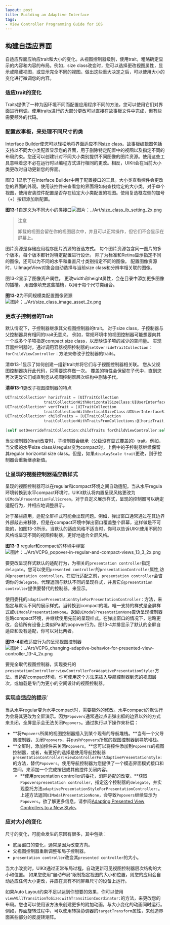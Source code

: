 ```yaml
---
layout: post
title: Building an Adaptive Interface
tags: 
- View Controller Programming Guide for iOS
---
```


## 构建自适应界面

自适应界面应响应trait和大小的变化。从视图控制器级别，使用trait，粗略确定显示的内容和内容的布局。例如，size class改变时，您可以选择更改视图属性，显示或隐藏视图，或显示完全不同的视图。做出这些重大决定之后，可以使用大小的变化进行微调您的内容。

### 适应trait的变化

Traits提供了一种为因环境不同而配置应用程序不同的方法，您可以使用它们对界面进行粗调。使用traits进行的大部分更改可以直接在故事板文件中完成，但有些需要额外的代码。

### 配置故事板，来处理不同尺寸的类

Interface Builder使您可以轻松地将界面适应不同size class。故事板编辑器包括支持以不同大小类配置显示您的界面，用于删除特定配置中的视图以及指定不同的布局约束。您还可以创建针对不同大小类别提供不同图像的图片资源。使用这些工具意味着您不必在运行时以编程方式进行相同的更改。相反，UIKit会在当前大小类更改时自动更新您的界面。

图13-1显示了在Interface Builder中用于配置接口的工具。大小类查看控件会更改您的界面的外观。使用该控件来查看您的界面将如何查找给定的大小类。对于单个视图，使用安装控件配置是否存在给定大小类配置的视图。使用复选框左侧的加号（+）按钮添加新配置。

**图13-1**自定义为不同大小的类接口![图片：../Art/size_class_ib_setting_2x.png](https://developer.apple.com/library/content/featuredarticles/ViewControllerPGforiPhoneOS/Art/size_class_ib_setting_2x.png)

> 注意
>
> 卸载的视图会留在你的视图层次中，并且可以正常操作，但它们不会显示在屏幕上。

图片资源是存储应用程序图片资源的首选方式。 每个图片资源包含同一图片的多个版本，每个版本都针对特定配置进行设计。 除了为标准和Retina显示指定不同的图像，还可以为不同的水平和垂直尺寸类别指定不同的图像。 配置图像资源时，UIImageView对象会自动选择与当前size class和分辨率相关联的图像。

图13-2显示了图像资产属性。 更改width和height属性，会在目录中添加更多图像的插槽。 用图像填充这些插槽，以用于每个尺寸类组合。

**图13-2**为不同规模类配置图像资源![图片：../Art/size_class_image_asset_2x.png](https://developer.apple.com/library/content/featuredarticles/ViewControllerPGforiPhoneOS/Art/size_class_image_asset_2x.png)

### 更改子控制器的Trait

默认情况下，子控制器继承其父视图控制器的trait。 对于size class，子控制器与父控制器具有相同的trait无意义。 例如，常规环境中的视图控制器可能想要向其一个或多个子项指定compact size class，以反映该子项的减少的空间量。 实现容器控制器时，通过调用容器视图控制器的`setOverrideTraitCollection：forChildViewController：`方法来修改子控制器的traits。

清单13-1显示了如何创建一组新trait并将它们与子视图控制器相关联。 您从父视图控制器执行此代码，只需要这样做一次。 覆盖的特性会保留在子代中，直到您再次更改它们或直到您从视图控制器层次结构中删除子代。

**清单13-1**更改子视图控制器的特点

```objective-c
UITraitCollection* horizTrait = [UITraitCollection
                 traitCollectionWithHorizontalSizeClass:UIUserInterfaceSizeClassRegular];
UITraitCollection* vertTrait = [UITraitCollection
                 traitCollectionWithVerticalSizeClass:UIUserInterfaceSizeClassCompact];
UITraitCollection* childTraits = [UITraitCollection
                 traitCollectionWithTraitsFromCollections:@[horizTrait, vertTrait]];
 
[self setOverrideTraitCollection:childTraits forChildViewController:self.childViewControllers[0]];
```

当父控制器的trait改变时，子控制器会继承（父级没有显式覆盖的）trait。例如，当父级的水平size class从regular变为compact时，上例中的子控制器继续保留其regular horizontal size class。但是，如果`displayScale trait`更改，则子控制器会重新继承新值。

### 让呈现的视图控制器适应新样式

呈现的视图控制器可以在regular和compact环境之间自动适配。当从水平regula环境转换到水平compact环境时，UIKit默认将内置呈现风格更改为`UIModalPresentationFullScreen`。对于自定义展示样式，呈现的控制器可以确定适配行为，并相应地调整展示。

对于某些应用，适配全屏样式可能会出现问题。例如，弹出窗口通常通过在其边界外部敲击来移除，但是在compact环境中弹出窗口覆盖整个屏幕，这样做是不可能的，如图13-3所示。当默认的适应风格不适当时，你可以告诉UIKit使用不同的风格或呈现不同的视图控制器，更好地适合全屏风格。

**图13-3** regular和compact的环境中弹窗![图片：../Art/VCPG_popover-in-regular-and-compact-views_13_3_2x.png](https://developer.apple.com/library/content/featuredarticles/ViewControllerPGforiPhoneOS/Art/VCPG_popover-in-regular-and-compact-views_13_3_2x.png)

要更改呈现样式默认的适配行为，为相关的`presentation controller`指定`delagate`。您可以使用`presented controller`的`presentationController`属性,访问`presentation controller`。在进行适配之前，`presentation controller`会咨询你的`delegate`。代理返回与默认不同的呈现样式，并且它向`presentation controller`提供要替代的控制器，来显示。

使用委托的`adaptivePresentationStyleForPresentationController：`方法，来指定与默认不同的展示样式。当转换到compact的境，唯一支持的样式是全屏样式或`UIModalPresentationNone`。返回`UIModalPresentationNone`告诉呈现控制器忽略compact环境，并继续使用先前的呈现样式。在弹出窗口的情况下，忽略更改，会给所有设备上类似iPad的popover行为。图13-4并排显示了默认的全屏自适应和没有适配，你可以对比两者。

**图13-4**更改适应行为的呈现视图控制器![图片：../Art/VCPG_changing-adaptive-behavior-for-presented-view-controller_13-4_2x.png](https://developer.apple.com/library/content/featuredarticles/ViewControllerPGforiPhoneOS/Art/VCPG_changing-adaptive-behavior-for-presented-view-controller_13-4_2x.png)

要完全取代视图控制器，实现委托的`presentationController:viewControllerForAdaptivePresentationStyle:`方法。当适配compact环境，你可使用这个方法来插入导航控制器到您的视图层次，或加载是专门为更小的空间设计的视图控制器。

### 实现自适应的提示`

当从水平regular变为水平compact时，需要额外的修改。水平compact的默认行为会将其更改为全屏演示。因为`Popovers`通常通过点击弹出框的边界以外的方式来关闭，全屏显示会无法关闭`Popovers`。通过执行以下操作来补偿：

- **将`Popovers`所属的视图控制器插入到某个现有的导航堆栈。**当有一个父导航控制器，关闭`Popovers`，并push`Popovers`所属的视图控制器到导航堆栈。
- **全屏时，添加控件来关闭`Popovers`。**您可以将控件添加到`Popovers`的视图控制器，或者，有更好的选择是使用导航控制器`presentationController:viewControllerForAdaptivePresentationStyle:`的方法，替代`Popovers`。使用导航控制器为您提供了一个模态界面模式接口和空间，来添加一个完成按钮或其他控件关闭内容。
  - **使用presentation controller的委托，消除适配的改变。**获取`Popoverspresentation controller`，指定这个控制器的`delegate`，并实现委托方法`adaptivePresentationStyleForPresentationController:`。上述方法返回`UIModalPresentationNone`，会导致`Popovers`继续显示为`Popovers`。欲了解更多信息，请参阅[Adapting Presented View Controllers to a New Style](https://developer.apple.com/library/content/featuredarticles/ViewControllerPGforiPhoneOS/BuildinganAdaptiveInterface.html#//apple_ref/doc/uid/TP40007457-CH32-SW6)。

### 应对大小的变化

尺寸的变化，可能会发生的原因有很多，其中包括：

- 底层窗口的变化，通常是因为改变方向。
- 父视图控制器重新调整布局子控制器。
- `presentation controller`改变其`presented controller`的大小。

当大小改变时，UIKit通过正常布局过程，自动更新可见视图控制器层次结构的大小和位置。 如果您使用“自动布局”限制指定视图的大小和位置，则您的应用会自动适应任何大小更改，并应在具有不同屏幕尺寸的设备上运行。

如果Auto Layout约束不足以达到你想要的效果，你可以使用`viewWillTransitionToSize:withTransitionCoordinator:`的方法，来更改您的布局。您也可以使用该方法来创建更多的附加动画，与大小变化的动画同时运行。例如，界面旋转过程中，可以使用转换协调器的`targetTransform`属性，来创造界面某些部分的反旋转矩阵。
